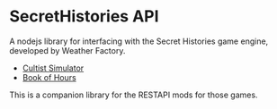 # SecretHistories API

A nodejs library for interfacing with the Secret Histories game engine, developed by Weather Factory.

- [Cultist Simulator](https://store.steampowered.com/app/718670/Cultist_Simulator/)
- [Book of Hours](https://store.steampowered.com/app/1028310/BOOK_OF_HOURS/)

This is a companion library for the RESTAPI mods for those games.
